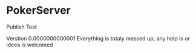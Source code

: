 # PokerServer
Publish Test

Verstion 0.0000000000001 
Everything is totaly messed up, any help is or ideea is welcomed
